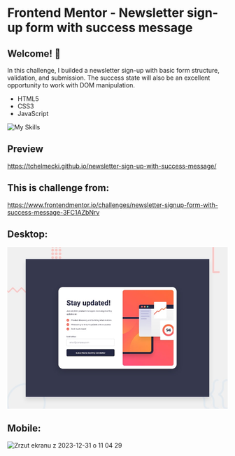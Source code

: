 # Frontend Mentor - Newsletter sign-up form with success message


## Welcome! 👋
<p>In this challenge, I builded a newsletter sign-up with basic form structure, validation, and submission. The success state will also be an excellent opportunity to work with DOM manipulation.</p>
<ul>
  <li>HTML5</li>
  <li>CSS3</li>
  <li>JavaScript</li>
</ul>

![My Skills](https://skillicons.dev/icons?i=html,css,js)

## Preview
https://tchelmecki.github.io/newsletter-sign-up-with-success-message/

## This is challenge from:

https://www.frontendmentor.io/challenges/newsletter-signup-form-with-success-message-3FC1AZbNrv

## Desktop:

![Design preview for the Newsletter sign-up form with success message coding challenge](./design/desktop-preview.jpg)

## Mobile:

![Zrzut ekranu z 2023-12-31 o 11 04 29](https://github.com/tchelmecki/newsletter-sign-up-with-success-message/assets/121833733/c81fb57f-960a-430f-98df-980e32425e84)
